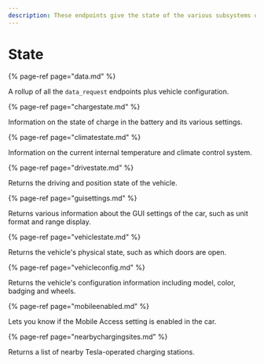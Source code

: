 ```yaml
---
description: These endpoints give the state of the various subsystems of the car.
---
```


# State

{% page-ref page="data.md" %}

A rollup of all the `data_request` endpoints plus vehicle configuration.

{% page-ref page="chargestate.md" %}

Information on the state of charge in the battery and its various settings.

{% page-ref page="climatestate.md" %}

Information on the current internal temperature and climate control system.

{% page-ref page="drivestate.md" %}

Returns the driving and position state of the vehicle.

{% page-ref page="guisettings.md" %}

Returns various information about the GUI settings of the car, such as unit format and range display.

{% page-ref page="vehiclestate.md" %}

Returns the vehicle's physical state, such as which doors are open.

{% page-ref page="vehicleconfig.md" %}

Returns the vehicle's configuration information including model, color, badging and wheels.

{% page-ref page="mobileenabled.md" %}

Lets you know if the Mobile Access setting is enabled in the car.

{% page-ref page="nearbychargingsites.md" %}

Returns a list of nearby Tesla-operated charging stations.
